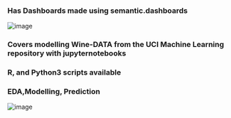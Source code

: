 ### Has Dashboards made using semantic.dashboards
![image](https://user-images.githubusercontent.com/18099733/215088422-c7549dc9-b7a8-4f88-b982-3f96c459242d.png)

### Covers modelling Wine-DATA from the UCI Machine Learning repository with jupyternotebooks
### R, and Python3 scripts available
### EDA,Modelling, Prediction
![image](https://user-images.githubusercontent.com/18099733/215088146-3bdeccdc-3256-40a8-95ef-cf1ab7421957.png)


